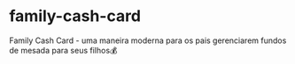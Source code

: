 # family-cash-card
Family Cash Card - uma maneira moderna para os pais gerenciarem fundos de mesada para seus filhos💰
